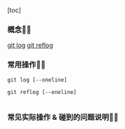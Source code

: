 [toc]

### 概念👩‍🦲
[git log](https://git-scm.com/docs/git-log)
[git reflog](https://git-scm.com/docs/git-reflog)

### 常用操作👨‍🦲
```
git log [--oneline]
```

```
git reflog [--oneline]
```

```
```

### 常见实际操作 & 碰到的问题说明👨‍🦲
